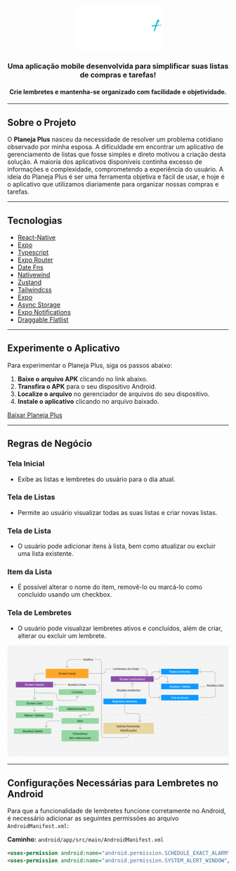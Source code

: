 <div align="center">
  <img src="/src/assets/images/logo.png" alt="Logo do Planeja Plus" width="200">

  ### Uma aplicação mobile desenvolvida para simplificar suas listas de compras e tarefas!
  #### Crie lembretes e mantenha-se organizado com facilidade e objetividade.
</div>

---

## Sobre o Projeto

O **Planeja Plus** nasceu da necessidade de resolver um problema cotidiano observado por minha esposa. A dificuldade em encontrar um aplicativo de gerenciamento de listas que fosse simples e direto motivou a criação desta solução. A maioria dos aplicativos disponíveis continha excesso de informações e complexidade, comprometendo a experiência do usuário. A ideia do Planeja Plus é ser uma ferramenta objetiva e fácil de usar, e hoje é o aplicativo que utilizamos diariamente para organizar nossas compras e tarefas.

---

## Tecnologias

- [React-Native]()
- [Expo]()
- [Typescript]()
- [Expo Router]()
- [Date Fns]()
- [Nativewind]()
- [Zustand]()
- [Tailwindcss]()
- [Expo]()
- [Async Storage]()
- [Expo Notifications]()
- [Draggable Flatlist]()

---

## Experimente o Aplicativo

Para experimentar o Planeja Plus, siga os passos abaixo:

1. **Baixe o arquivo APK** clicando no link abaixo.
2. **Transfira o APK** para o seu dispositivo Android.
3. **Localize o arquivo** no gerenciador de arquivos do seu dispositivo.
4. **Instale o aplicativo** clicando no arquivo baixado.

[Baixar Planeja Plus](/build.apk)

---

## Regras de Negócio

### Tela Inicial
- Exibe as listas e lembretes do usuário para o dia atual.

### Tela de Listas
- Permite ao usuário visualizar todas as suas listas e criar novas listas.

### Tela de Lista
- O usuário pode adicionar itens à lista, bem como atualizar ou excluir uma lista existente.

### Item da Lista
- É possível alterar o nome do item, removê-lo ou marcá-lo como concluído usando um checkbox.

### Tela de Lembretes
- O usuário pode visualizar lembretes ativos e concluídos, além de criar, alterar ou excluir um lembrete.

<div align="center">
  <img src="pplus-regras.PNG" alt="Regras de negócio do Planeja Plus">
</div>

---

## Configurações Necessárias para Lembretes no Android

Para que a funcionalidade de lembretes funcione corretamente no Android, é necessário adicionar as seguintes permissões ao arquivo `AndroidManifest.xml`:

**Caminho:** `android/app/src/main/AndroidManifest.xml`

```xml
<uses-permission android:name="android.permission.SCHEDULE_EXACT_ALARM"/>
<uses-permission android:name="android.permission.SYSTEM_ALERT_WINDOW"/>
